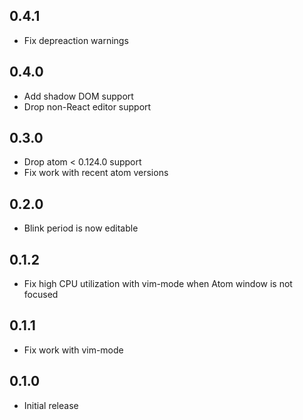 ## 0.4.1
* Fix depreaction warnings

## 0.4.0
* Add shadow DOM support
* Drop non-React editor support

## 0.3.0
* Drop atom < 0.124.0 support
* Fix work with recent atom versions

## 0.2.0
* Blink period is now editable

## 0.1.2
* Fix high CPU utilization with vim-mode when Atom window is not focused

## 0.1.1
* Fix work with vim-mode

## 0.1.0
* Initial release
